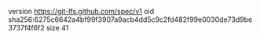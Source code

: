 version https://git-lfs.github.com/spec/v1
oid sha256:6275c6642a4bf99f3907a9acb4dd5c9c2fd482f99e0030de73d9be3737f4f6f2
size 41
